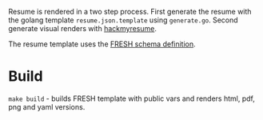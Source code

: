 Resume is rendered in a two step process. First generate the resume with the golang template `resume.json.template` using `generate.go`. Second generate visual renders with [hackmyresume](https://github.com/hacksalot/HackMyResume). 

The resume template uses the [FRESH schema definition](https://github.com/fresh-standard/fresh-resume-schema).


# Build
`make build` - builds FRESH template with public vars and renders html, pdf, png and yaml versions.


